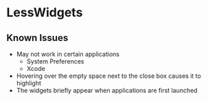 LessWidgets
===========

Known Issues
------------

- May not work in certain applications
	- System Preferences
	- Xcode
- Hovering over the empty space next to the close box causes it to highlight
- The widgets briefly appear when applications are first launched
